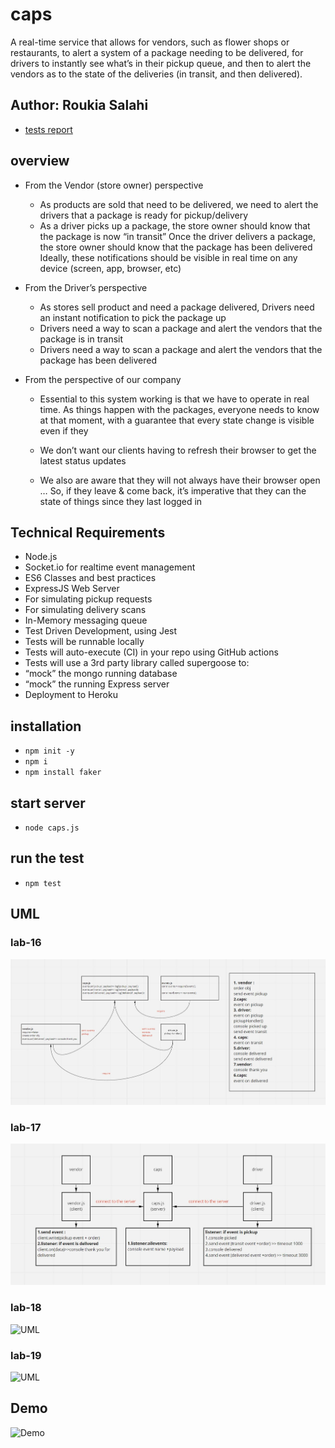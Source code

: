# caps

A real-time service that allows for vendors, such as flower shops or restaurants, to alert a system of a package needing to be delivered, for drivers to instantly see what’s in their pickup queue, and then to alert the vendors as to the state of the deliveries (in transit, and then delivered).


## Author: Roukia Salahi

- [tests report](https://github.com/roukia-401-advanced-javascript/caps/actions)

## overview

- From the Vendor (store owner) perspective

  - As products are sold that need to be delivered, we need to alert the drivers that a package is ready for pickup/delivery
  - As a driver picks up a package, the store owner should know that the package is now “in transit”
Once the driver delivers a package, the store owner should know that the package has been delivered
Ideally, these notifications should be visible in real time on any device (screen, app, browser, etc)

- From the Driver’s perspective

  - As stores sell product and need a package delivered, Drivers need an instant notification to pick the package up
  - Drivers need a way to scan a package and alert the vendors that the package is in transit
  - Drivers need a way to scan a package and alert the vendors that the package has been delivered

- From the perspective of our company

  - Essential to this system working is that we have to operate in real time. As things happen with the packages, everyone needs to know at that moment, with a guarantee that every state change is visible even if they

  - We don’t want our clients having to refresh their browser to get the latest status updates
  - We also are aware that they will not always have their browser open …
So, if they leave & come back, it’s imperative that they can the state of things since they last logged in

## Technical Requirements

- Node.js
- Socket.io for realtime event management
- ES6 Classes and best practices
- ExpressJS Web Server
- For simulating pickup requests
- For simulating delivery scans
- In-Memory messaging queue
- Test Driven Development, using Jest
- Tests will be runnable locally
- Tests will auto-execute (CI) in your repo using GitHub actions
- Tests will use a 3rd party library called supergoose to:
- “mock” the mongo running database
- “mock” the running Express server
- Deployment to Heroku

## installation 

- `npm init -y`
- `npm i`
- `npm install faker`

## start server 

- `node caps.js`

## run the test

- `npm test`

## UML

### lab-16

![UML](/assets/lab16-uml.JPG)

### lab-17

![UML](/assets/lab17-uml.JPG)

### lab-18

![UML](/assets/lab18-uml.JPG)

### lab-19

![UML](/assets/lab19-uml.JPG)

## Demo

![Demo](https://code-401-javascript-guide.s3-us-west-2.amazonaws.com/assets/caps.gif)




